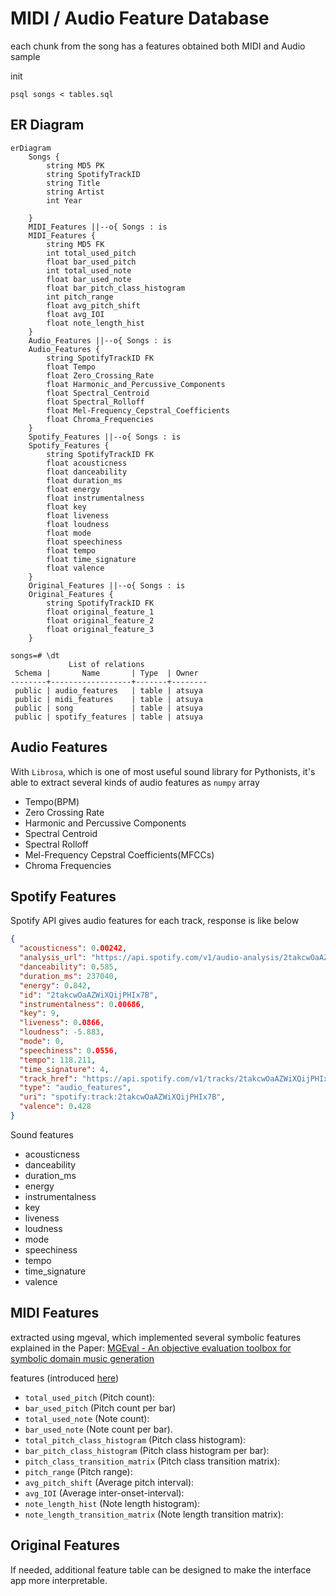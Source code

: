 # MIDI / Audio Feature Database

each chunk from the song has a features obtained both MIDI and Audio sample

init

```shell
psql songs < tables.sql
```

## ER Diagram

```mermaid
erDiagram
    Songs {
        string MD5 PK
        string SpotifyTrackID
        string Title
        string Artist
        int Year

    }
    MIDI_Features ||--o{ Songs : is
    MIDI_Features {
        string MD5 FK
        int total_used_pitch
        float bar_used_pitch
        int total_used_note
        float bar_used_note
        float bar_pitch_class_histogram
        int pitch_range
        float avg_pitch_shift
        float avg_IOI
        float note_length_hist
    }
    Audio_Features ||--o{ Songs : is
    Audio_Features {
        string SpotifyTrackID FK
        float Tempo
        float Zero_Crossing_Rate
        float Harmonic_and_Percussive_Components
        float Spectral_Centroid
        float Spectral_Rolloff
        float Mel-Frequency_Cepstral_Coefficients
        float Chroma_Frequencies
    }
    Spotify_Features ||--o{ Songs : is
    Spotify_Features {
        string SpotifyTrackID FK
        float acousticness
        float danceability
        float duration_ms
        float energy
        float instrumentalness
        float key
        float liveness
        float loudness
        float mode
        float speechiness
        float tempo
        float time_signature
        float valence
    }
    Original_Features ||--o{ Songs : is
    Original_Features {
        string SpotifyTrackID FK
        float original_feature_1
        float original_feature_2
        float original_feature_3
    }
```

```
songs=# \dt
             List of relations
 Schema |       Name       | Type  | Owner
--------+------------------+-------+--------
 public | audio_features   | table | atsuya
 public | midi_features    | table | atsuya
 public | song             | table | atsuya
 public | spotify_features | table | atsuya

```

## Audio Features

With `Librosa`, which is one of most useful sound library for Pythonists, it's able to extract several kinds of audio features as `numpy` array

- Tempo(BPM)
- Zero Crossing Rate
- Harmonic and Percussive Components
- Spectral Centroid
- Spectral Rolloff
- Mel-Frequency Cepstral Coefficients(MFCCs)
- Chroma Frequencies

## Spotify Features

Spotify API gives audio features for each track, response is like below

```json
{
  "acousticness": 0.00242,
  "analysis_url": "https://api.spotify.com/v1/audio-analysis/2takcwOaAZWiXQijPHIx7B\n",
  "danceability": 0.585,
  "duration_ms": 237040,
  "energy": 0.842,
  "id": "2takcwOaAZWiXQijPHIx7B",
  "instrumentalness": 0.00686,
  "key": 9,
  "liveness": 0.0866,
  "loudness": -5.883,
  "mode": 0,
  "speechiness": 0.0556,
  "tempo": 118.211,
  "time_signature": 4,
  "track_href": "https://api.spotify.com/v1/tracks/2takcwOaAZWiXQijPHIx7B\n",
  "type": "audio_features",
  "uri": "spotify:track:2takcwOaAZWiXQijPHIx7B",
  "valence": 0.428
}
```

Sound features

- acousticness
- danceability
- duration_ms
- energy
- instrumentalness
- key
- liveness
- loudness
- mode
- speechiness
- tempo
- time_signature
- valence

## MIDI Features

extracted using mgeval, which implemented several symbolic features explained in the Paper: [MGEval - An objective evaluation toolbox for symbolic domain music generation](https://richardyang40148.github.io/TheBlog/post_mgeval.html)

features (introduced [here](https://github.com/RichardYang40148/mgeval/blob/master/mgeval/documentation.md))

- `total_used_pitch` (Pitch count):
- `bar_used_pitch` (Pitch count per bar)
- `total_used_note` (Note count):
- `bar_used_note` (Note count per bar).
- `total_pitch_class_histogram` (Pitch class histogram):
- `bar_pitch_class_histogram` (Pitch class histogram per bar):
- `pitch_class_transition_matrix` (Pitch class transition matrix):
- `pitch_range` (Pitch range):
- `avg_pitch_shift` (Average pitch interval):
- `avg_IOI` (Average inter-onset-interval):
- `note_length_hist` (Note length histogram):
- `note_length_transition_matrix` (Note length transition matrix):

## Original Features

If needed, additional feature table can be designed to make the interface app more interpretable.
